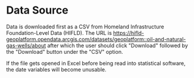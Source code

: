 # Data Source

Data is downloaded first as a CSV from Homeland Infrastructure Foundation-Level Data (HIFLD). The URL is https://hifld-geoplatform.opendata.arcgis.com/datasets/geoplatform::oil-and-natural-gas-wells/about after which the user should click "Download" followed by the "Download" button under the "CSV" option.

If the file gets opened in Excel before being read into statistical software, the date variables will become unusable.
